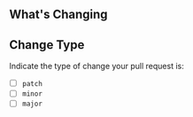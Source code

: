 ## What's Changing

## Change Type

Indicate the type of change your pull request is:

- [ ] `patch`
- [ ] `minor`
- [ ] `major`
